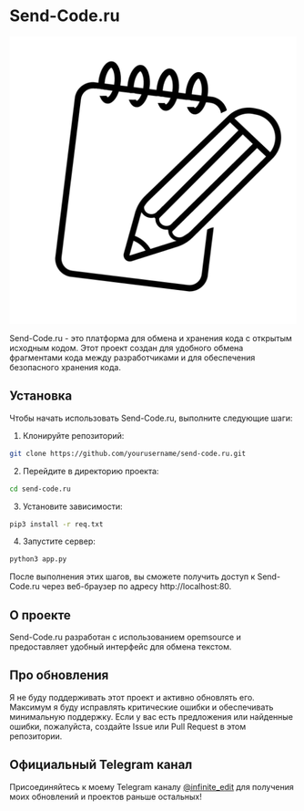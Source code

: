 # Send-Code.ru

![Send-Code.ru Logo](static/logo.png)

Send-Code.ru - это платформа для обмена и хранения кода с открытым исходным кодом. Этот проект создан для удобного обмена фрагментами кода между разработчиками и для обеспечения безопасного хранения кода.

## Установка

Чтобы начать использовать Send-Code.ru, выполните следующие шаги:

1. Клонируйте репозиторий:
```bash
git clone https://github.com/yourusername/send-code.ru.git
```
2. Перейдите в директорию проекта:
```bash
cd send-code.ru
```
3. Установите зависимости:
```bash
pip3 install -r req.txt
```
4. Запустите сервер:
```bash
python3 app.py
```
После выполнения этих шагов, вы сможете получить доступ к Send-Code.ru через веб-браузер по адресу http://localhost:80.

## О проекте
Send-Code.ru разработан с использованием opemsource и предоставляет удобный интерфейс для обмена текстом.

## Про обновления
Я не буду поддерживать этот проект и активно обновлять его. Максимум я буду исправлять критические ошибки и обеспечивать минимальную поддержку.
Если у вас есть предложения или найденные ошибки, пожалуйста, создайте Issue или Pull Request в этом репозитории.

## Официальный Telegram канал
Присоединяйтесь к моему Telegram каналу [@infinite_edit](https://t.me/infinite_edit) для получения моих обновлений и проектов раньше остальных!

